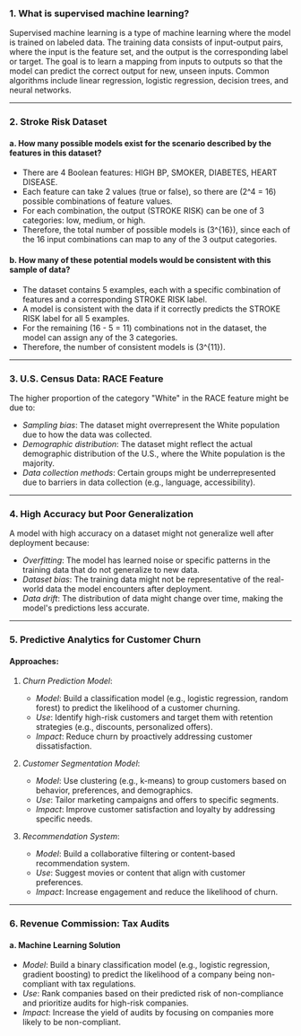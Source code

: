 ### 1. What is supervised machine learning?
Supervised machine learning is a type of machine learning where the model is trained on labeled data. The training data consists of input-output pairs, where the input is the feature set, and the output is the corresponding label or target. The goal is to learn a mapping from inputs to outputs so that the model can predict the correct output for new, unseen inputs. Common algorithms include linear regression, logistic regression, decision trees, and neural networks.

---

### 2. Stroke Risk Dataset
#### a. How many possible models exist for the scenario described by the features in this dataset?
- There are 4 Boolean features: HIGH BP, SMOKER, DIABETES, HEART DISEASE.
- Each feature can take 2 values (true or false), so there are \(2^4 = 16\) possible combinations of feature values.
- For each combination, the output (STROKE RISK) can be one of 3 categories: low, medium, or high.
- Therefore, the total number of possible models is \(3^{16}\), since each of the 16 input combinations can map to any of the 3 output categories.

#### b. How many of these potential models would be consistent with this sample of data?
- The dataset contains 5 examples, each with a specific combination of features and a corresponding STROKE RISK label.
- A model is consistent with the data if it correctly predicts the STROKE RISK label for all 5 examples.
- For the remaining \(16 - 5 = 11\) combinations not in the dataset, the model can assign any of the 3 categories.
- Therefore, the number of consistent models is \(3^{11}\).

---

### 3. U.S. Census Data: RACE Feature
The higher proportion of the category "White" in the RACE feature might be due to:
- *Sampling bias*: The dataset might overrepresent the White population due to how the data was collected.
- *Demographic distribution*: The dataset might reflect the actual demographic distribution of the U.S., where the White population is the majority.
- *Data collection methods*: Certain groups might be underrepresented due to barriers in data collection (e.g., language, accessibility).

---

### 4. High Accuracy but Poor Generalization
A model with high accuracy on a dataset might not generalize well after deployment because:
- *Overfitting*: The model has learned noise or specific patterns in the training data that do not generalize to new data.
- *Dataset bias*: The training data might not be representative of the real-world data the model encounters after deployment.
- *Data drift*: The distribution of data might change over time, making the model's predictions less accurate.

---

### 5. Predictive Analytics for Customer Churn
#### Approaches:
1. *Churn Prediction Model*:
   - *Model*: Build a classification model (e.g., logistic regression, random forest) to predict the likelihood of a customer churning.
   - *Use*: Identify high-risk customers and target them with retention strategies (e.g., discounts, personalized offers).
   - *Impact*: Reduce churn by proactively addressing customer dissatisfaction.

2. *Customer Segmentation Model*:
   - *Model*: Use clustering (e.g., k-means) to group customers based on behavior, preferences, and demographics.
   - *Use*: Tailor marketing campaigns and offers to specific segments.
   - *Impact*: Improve customer satisfaction and loyalty by addressing specific needs.

3. *Recommendation System*:
   - *Model*: Build a collaborative filtering or content-based recommendation system.
   - *Use*: Suggest movies or content that align with customer preferences.
   - *Impact*: Increase engagement and reduce the likelihood of churn.

---

### 6. Revenue Commission: Tax Audits
#### a. Machine Learning Solution
- *Model*: Build a binary classification model (e.g., logistic regression, gradient boosting) to predict the likelihood of a company being non-compliant with tax regulations.
- *Use*: Rank companies based on their predicted risk of non-compliance and prioritize audits for high-risk companies.
- *Impact*: Increase the yield of audits by focusing on companies more likely to be non-compliant.